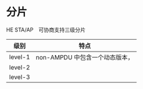 分片
========

HE STA/AP　可协商支持三级分片

|级别|特点|
-|-|
| level-1 | non-AMPDU 中包含一个动态版本，|
| level-2 | |
| level-3 | |


 
